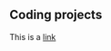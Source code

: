 ## Coding projects

This is a [link](https://catherineor.github.io/Portfolio/)

<script src="processing.min.js"></script>

<canvas data-processing-sources="boucing_ball_scratch.pde"></canvas>
